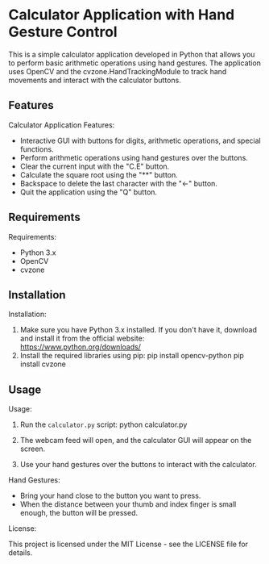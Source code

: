 # Calculator Application with Hand Gesture Control

This is a simple calculator application developed in Python that allows you to perform basic arithmetic operations using hand gestures. The application uses OpenCV and the cvzone.HandTrackingModule to track hand movements and interact with the calculator buttons.

## Features

Calculator Application Features:

- Interactive GUI with buttons for digits, arithmetic operations, and special functions.
- Perform arithmetic operations using hand gestures over the buttons.
- Clear the current input with the "C.E" button.
- Calculate the square root using the "**" button.
- Backspace to delete the last character with the "<-" button.
- Quit the application using the "Q" button.

## Requirements

Requirements:

- Python 3.x
- OpenCV
- cvzone

## Installation

Installation:

1. Make sure you have Python 3.x installed. If you don't have it, download and install it from the official website: https://www.python.org/downloads/
2. Install the required libraries using pip:
pip install opencv-python
pip install cvzone



## Usage

Usage:

1. Run the `calculator.py` script:
python calculator.py

2. The webcam feed will open, and the calculator GUI will appear on the screen.
3. Use your hand gestures over the buttons to interact with the calculator.

Hand Gestures:

- Bring your hand close to the button you want to press.
- When the distance between your thumb and index finger is small enough, the button will be pressed.

License:

This project is licensed under the MIT License - see the LICENSE file for details.
